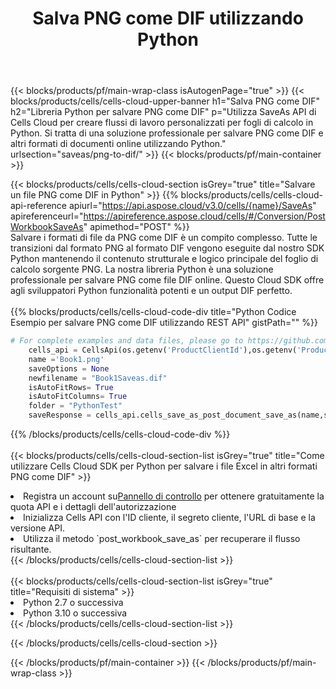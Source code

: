 ﻿---
title:  Salva PNG come DIF utilizzando Python
description:  Utilizzando Aspose.Cells Cloud SDK per Python per salvare il file in formato PNG come file in formato DIF.
---
{{< blocks/products/pf/main-wrap-class isAutogenPage="true" >}}
{{< blocks/products/cells/cells-cloud-upper-banner h1="Salva PNG come DIF" h2="Libreria Python per salvare PNG come DIF" p="Utilizza SaveAs API di Cells Cloud per creare flussi di lavoro personalizzati per fogli di calcolo in Python. Si tratta di una soluzione professionale per salvare PNG come DIF e altri formati di documenti online utilizzando Python." urlsection="saveas/png-to-dif/" >}}
{{< blocks/products/pf/main-container >}}

{{< blocks/products/cells/cells-cloud-section isGrey="true" title="Salvare un file PNG come DIF in Python" >}}
{{% blocks/products/cells/cells-cloud-api-reference apiurl="https://api.aspose.cloud/v3.0/cells/{name}/SaveAs" apireferenceurl="https://apireference.aspose.cloud/cells/#/Conversion/PostWorkbookSaveAs" apimethod="POST" %}}
<br/>
Salvare i formati di file da PNG come DIF è un compito complesso. Tutte le transizioni dal formato PNG al formato DIF vengono eseguite dal nostro SDK Python mantenendo il contenuto strutturale e logico principale del foglio di calcolo sorgente PNG. La nostra libreria Python è una soluzione professionale per salvare PNG come file DIF online. Questo Cloud SDK offre agli sviluppatori Python funzionalità potenti e un output DIF perfetto.
<br/>
<br/>
{{% blocks/products/cells/cells-cloud-code-div title="Python Codice Esempio per salvare PNG come DIF utilizzando REST API" gistPath="" %}}
  
```python
# For complete examples and data files, please go to https://github.com/aspose-cells-cloud/aspose-cells-cloud-python/
    cells_api = CellsApi(os.getenv('ProductClientId'),os.getenv('ProductClientSecret'))
    name ='Book1.png'    
    saveOptions = None
    newfilename = "Book1Saveas.dif"
    isAutoFitRows= True
    isAutoFitColumns= True
    folder = "PythonTest"
    saveResponse = cells_api.cells_save_as_post_document_save_as(name,save_options=saveOptions, newfilename=(folder +'/' + newfilename),folder=folder)
```
  
{{% /blocks/products/cells/cells-cloud-code-div %}}
<br/>
<br/>
{{< blocks/products/cells/cells-cloud-section-list isGrey="true" title="Come utilizzare Cells Cloud SDK per Python per salvare i file Excel in altri formati PNG come DIF" >}}
<li> Registra un account su<a href="https://dashboard.aspose.cloud/">Pannello di controllo</a> per ottenere gratuitamente la quota API e i dettagli dell'autorizzazione</li>
<li>Inizializza Cells API con l'ID cliente, il segreto cliente, l'URL di base e la versione API.</li>
<li>Utilizza il metodo `post_workbook_save_as` per recuperare il flusso risultante.</li>
{{< /blocks/products/cells/cells-cloud-section-list >}}
<br/>
<br/>
{{< blocks/products/cells/cells-cloud-section-list isGrey="true" title="Requisiti di sistema" >}}
<li>Python 2.7 o successiva</li>
<li>Python 3.10 o successiva</li>
{{< /blocks/products/cells/cells-cloud-section-list >}}

{{< /blocks/products/cells/cells-cloud-section >}}

{{< /blocks/products/pf/main-container >}}
{{< /blocks/products/pf/main-wrap-class >}}
